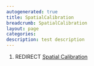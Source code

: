 ```yaml
---
autogenerated: true
title: SpatialCalibration
breadcrumb: SpatialCalibration
layout: page
categories: 
description: test description
---
```


1.  REDIRECT [Spatial Calibration](Spatial_Calibration "wikilink")
